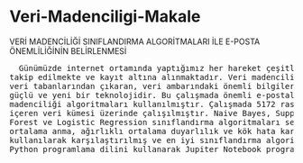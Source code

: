 # Veri-Madenciligi-Makale
VERİ MADENCİLİĞİ SINIFLANDIRMA ALGORİTMALARI İLE E-POSTA  ÖNEMLİLİĞİNİN BELİRLENMESİ <br>

<pre>  Günümüzde internet ortamında yaptığımız her hareket çeşitli araştırmacılar tarafından 
takip edilmekte ve kayıt altına alınmaktadır. Veri madenciliği, gizli veri tahminlerini büyük 
veri tabanlarından çıkaran, veri ambarındaki önemli bilgileri analiz etme potansiyeline sahip 
güçlü ve yeni bir teknolojidir. Bu çalışmada önemli e-postaları ayırt etmek için veri 
madenciliği algoritmaları kullanılmıştır. Çalışmada 5172 rastgele seçilmiş e-posta dosyasını 
içeren veri kümesi üzerinde çalışılmıştır. Naive Bayes, Support Vector Machines,Random 
Forest ve Logistic Regression sınıflandırma algoritmaları seçilmiş ve doğruluk, ağırlıklı 
ortalama anma, ağırlıklı ortalama duyarlılık ve kök hata kareler ortalaması istatistikleri 
kullanılarak karşılaştırılmış ve en iyi sınıflandırma algoritması belirlenmiştir. Analizler için 
Python programlama dilini kullanarak Jupiter Notebook programı kullanılmıştır.
